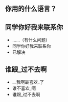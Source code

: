 
## 你用的什么语言？

## 同学你好我来联系你

- ……（有什么问题）
- 同学你好我来联系你
- 已解决

## 谁跟_过不去啊

- \_\_我啊最喜欢_了
- 谁不喜欢_啊
- 谁跟_过不去啊
